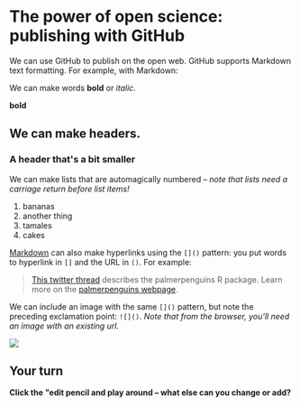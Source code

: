 # The power of open science: publishing with GitHub

We can use GitHub to publish on the open web. GitHub supports Markdown text formatting. For example, with Markdown:

We can make words **bold** or *italic*.

**bold**

## We can make headers.

### A header that's a bit smaller

We can make lists that are automagically numbered – *note that lists need a carriage return before list items!*

1. bananas
2. another thing
3. tamales
4. cakes

[Markdown](https://quarto.org/docs/authoring/markdown-basics.html) can also make hyperlinks using the `[]()` pattern: you put words to hyperlink in `[]` and the URL in `()`. For example:

> [This twitter thread](https://twitter.com/allison_horst/status/1287772985630191617) describes the palmerpenguins R package. 
Learn more on the [palmerpenguins webpage](https://allisonhorst.github.io/palmerpenguins).

We can include an image with the same `[]()` pattern, but note the preceding exclamation point: `![]()`. *Note that from the browser, you'll need an image with an existing url.* 

![](https://octodex.github.com/images/labtocat.png)

## Your turn

**Click the "edit pencil and play around – what else can you change or add?**
